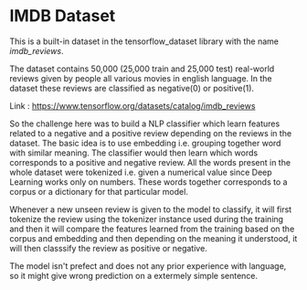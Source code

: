 IMDB Dataset
=
This is a built-in dataset in the tensorflow_dataset library with the name <i>imdb_reviews</i>.

The dataset contains 50,000 (25,000 train and 25,000 test) real-world reviews given by people all various movies in english language. In the dataset these reviews are classified as negative(0) or positive(1).

Link :  https://www.tensorflow.org/datasets/catalog/imdb_reviews

So the challenge here was to build a NLP classifier which learn features related to a negative and a positive review depending on the reviews in the dataset. The basic idea is to use 
embedding i.e. grouping together word with similar meaning. The classifier would then learn which words corresponds to a positive and negative review. All the words present in the whole dataset
were tokenized i.e. given a numerical value since Deep Learning works only on numbers. These words together corresponds to a corpus or a dictionary for that particular model.

Whenever a new unseen review is given to the model to classify, it will first tokenize the review using the tokenizer instance used during the training and then it will compare the features 
learned from the training based on the corpus and embedding and then depending on the meaning
it understood, it will then classsify the review as positive or negative.

The model isn't prefect and does not any prior experience with language, so it might give wrong prediction on a extermely simple sentence.

